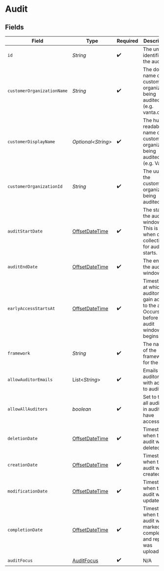 # Audit


## Fields

| Field                                                                                       | Type                                                                                        | Required                                                                                    | Description                                                                                 |
| ------------------------------------------------------------------------------------------- | ------------------------------------------------------------------------------------------- | ------------------------------------------------------------------------------------------- | ------------------------------------------------------------------------------------------- |
| `id`                                                                                        | *String*                                                                                    | :heavy_check_mark:                                                                          | The unique identifier for the audit.                                                        |
| `customerOrganizationName`                                                                  | *String*                                                                                    | :heavy_check_mark:                                                                          | The domain name of the customer organization being audited (e.g. vanta.com)                 |
| `customerDisplayName`                                                                       | *Optional\<String>*                                                                         | :heavy_check_mark:                                                                          | The human readable name of the customer organization being audited (e.g. Vanta)             |
| `customerOrganizationId`                                                                    | *String*                                                                                    | :heavy_check_mark:                                                                          | The uuid of the customer organization being audited                                         |
| `auditStartDate`                                                                            | [OffsetDateTime](https://docs.oracle.com/javase/8/docs/api/java/time/OffsetDateTime.html)   | :heavy_check_mark:                                                                          | The start of the audit window. This is also when data collection for audit starts.          |
| `auditEndDate`                                                                              | [OffsetDateTime](https://docs.oracle.com/javase/8/docs/api/java/time/OffsetDateTime.html)   | :heavy_check_mark:                                                                          | The end of the audit window.                                                                |
| `earlyAccessStartsAt`                                                                       | [OffsetDateTime](https://docs.oracle.com/javase/8/docs/api/java/time/OffsetDateTime.html)   | :heavy_check_mark:                                                                          | Timestamp at which auditors gain access to the audit. Occurs before the audit window begins |
| `framework`                                                                                 | *String*                                                                                    | :heavy_check_mark:                                                                          | The name of the framework for the audit                                                     |
| `allowAuditorEmails`                                                                        | List\<*String*>                                                                             | :heavy_check_mark:                                                                          | Emails of auditors with access to audit                                                     |
| `allowAllAuditors`                                                                          | *boolean*                                                                                   | :heavy_check_mark:                                                                          | Set to true if all auditors in audit firm have access                                       |
| `deletionDate`                                                                              | [OffsetDateTime](https://docs.oracle.com/javase/8/docs/api/java/time/OffsetDateTime.html)   | :heavy_check_mark:                                                                          | Timestamp when the audit was deleted                                                        |
| `creationDate`                                                                              | [OffsetDateTime](https://docs.oracle.com/javase/8/docs/api/java/time/OffsetDateTime.html)   | :heavy_check_mark:                                                                          | Timestamp when the audit was created                                                        |
| `modificationDate`                                                                          | [OffsetDateTime](https://docs.oracle.com/javase/8/docs/api/java/time/OffsetDateTime.html)   | :heavy_check_mark:                                                                          | Timestamp when the audit was updated                                                        |
| `completionDate`                                                                            | [OffsetDateTime](https://docs.oracle.com/javase/8/docs/api/java/time/OffsetDateTime.html)   | :heavy_check_mark:                                                                          | Timestamp when the audit was marked completed, and report was uploaded                      |
| `auditFocus`                                                                                | [AuditFocus](../../models/components/AuditFocus.md)                                         | :heavy_check_mark:                                                                          | N/A                                                                                         |